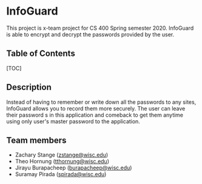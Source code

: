 InfoGuard
===

This project is x-team project for CS 400 Spring semester 2020. InfoGuard is able to encrypt and decrypt the passwords provided by the user. 

## Table of Contents
[TOC]

## Description
Instead of having to remember or write down all the passwords to any sites, InfoGuard allows you to record them more securely. The user can leave their password
s in this application and comeback to get them anytime using only user's master password to the application.

## Team members
- Zachary Stange (zstange@wisc.edu)
- Theo Hornung (tthornung@wisc.edu)
- Jirayu Burapacheep (burapacheep@wisc.edu)
- Suramay Pirada (spirada@wisc.edu)